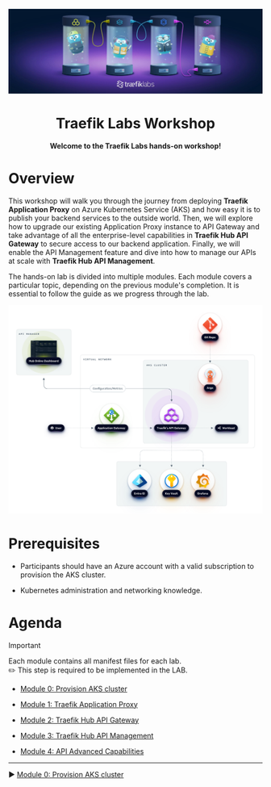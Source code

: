 ![traefiklabs](media/traefiklabs.jpeg)

<h1 align=center>Traefik Labs Workshop</h1>

<p align=center><b>Welcome to the Traefik Labs hands-on workshop!</b></p>

# Overview

This workshop will walk you through the journey from deploying <b>Traefik Application Proxy</b> on Azure Kubernetes Service (AKS) and how easy it is to publish your backend services to the outside world. Then, we will explore how to upgrade our existing Application Proxy instance to API Gateway and take advantage of all the enterprise-level capabilities in <b>Traefik Hub API Gateway</b> to secure access to our backend application. Finally, we will enable the API Management feature and dive into how to manage our APIs at scale with <b>Traefik Hub API Management</b>.

The hands-on lab is divided into multiple modules. Each module covers a particular topic, depending on the previous module's completion. It is essential to follow the guide as we progress through the lab.   

![AKS-Hub](media/Diagram.png)

# Prerequisites

- Participants should have an Azure account with a valid subscription to provision the AKS cluster. 

- Kubernetes administration and networking knowledge. 

# Agenda

> [!IMPORTANT]     
> Each module contains all manifest files for each lab.             
> :pencil2: This step is required to be implemented in the LAB.

- [Module 0: Provision AKS cluster](module-0/readme.md)

- [Module 1: Traefik Application Proxy](module-1/readme.md)

- [Module 2: Traefik Hub API Gateway](module-2/readme.md)

- [Module 3: Traefik Hub API Management](module-3/readme.md)

- [Module 4: API Advanced Capabilities](module-4/readme.md)

------
:arrow_forward: [Module 0: Provision AKS cluster](module-0/readme.md)
